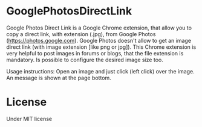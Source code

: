 # GooglePhotosDirectLink
Google Photos Direct Link is a Google Chrome extension, that allow you to copy a 
direct link, with extension (.jpg), from Google Photos (https://photos.google.com).
Google Photos doesn't allow to get an image direct link (with image extension [like png or jpg]).
This Chrome extension is very helpful to post images in forums or blogs, that the file extension is mandatory.
Is possible to configure the desired image size too.

Usage instructions:
Open an image and just click (left click) over the image. An message is shown at the page bottom.

# License
Under MIT license
